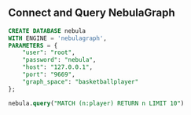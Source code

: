 ## Connect and Query NebulaGraph

```SQL
CREATE DATABASE nebula
WITH ENGINE = 'nebulagraph',
PARAMETERS = {
    "user": "root",
    "password": "nebula",
    "host": "127.0.0.1",
    "port": "9669",
    "graph_space": "basketballplayer"
};

nebula.query("MATCH (n:player) RETURN n LIMIT 10")
```
